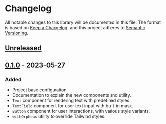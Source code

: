 # Changelog

All notable changes to this library will be documented in this file.
The format is based on [Keep a Changelog](https://keepachangelog.com/en/1.0.0/), and this project adheres to [Semantic Versioning](https://semver.org/spec/v2.0.0.html).

## [Unreleased]

## [0.1.0] - 2023-05-27

### Added

- Project base configuration
- Documentation to explain the new components and utility.
- `Text` component for rendering text with predefined styles.
- `TextField` component for user text input with built-in mask.
- `Button` component for user interactions, with various style variants.
- `withOrpheus` utility to override Tailwind styles.

[Unreleased]: https://github.com/GilAlvez/orpheus-ui/compare/v0.1.0...develop
[0.1.0]: https://github.com/GilAlvez/orpheus-ui/releases/tag/v0.1.0
